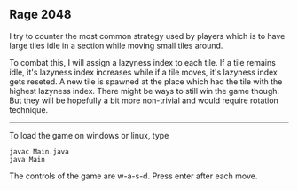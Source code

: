 ## Rage 2048

I try to counter the most common strategy used by players which is to have large tiles idle in a section while moving small tiles around.

To combat this, I will assign a lazyness index to each tile. If a tile remains idle, it's lazyness index increases while if a tile moves, it's lazyness index gets reseted. A new tile is spawned at the place which had the tile with the highest lazyness index.
There might be ways to still win the game though. But they will be hopefully a bit more non-trivial and would require rotation technique.

---

To load the game on windows or linux, type

~~~~
javac Main.java
java Main
~~~~

The controls of the game are w-a-s-d. Press enter after each move.
